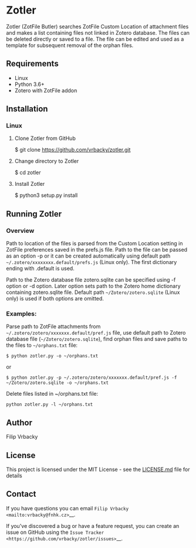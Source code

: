 # Zotler

Zotler (ZotFile Butler) searches ZotFile Custom Location of attachment files and
makes a list containing files not linked in Zotero database. The files can be
deleted directly or saved to a file. The file can be edited and used as a template
for subsequent removal of the orphan files.

## Requirements

* Linux
* Python 3.6+
* Zotero with ZotFile addon

## Installation

### Linux

1. Clone Zotler from GitHub

   $ git clone https://github.com/vrbacky/zotler.git

2. Change directory to Zotler

   $ cd zotler

3. Install Zotler
   
   $ python3 setup.py install


## Running Zotler

### Overview

Path to location of the files is parsed from the Custom Location setting in
ZotFile preferences saved in the prefs.js file. Path to the file can be passed
as an option -p or it can be created automatically using default path
`~/.zotero/xxxxxxxx.default/prefs.js` (Linux only). The first dictionary ending with
.default is used.

Path to the Zotero database file zotero.sqlite can be specified using -f option or
-d option. Later option sets path to the Zotero home dictionary containing
zotero.sqlite file. Default path `~/Zotero/zotero.sqlite` (Linux only) is used
if both options are omitted.

### Examples:

Parse path to ZotFile attachments from `~/.zotero/zotero/xxxxxxx.default/pref.js`
file, use default path to Zotero database file (`~/Zotero/zotero.sqlite`), find
orphan files and save paths to the files to `~/orphans.txt` file:

`$ python zotler.py -o ~/orphans.txt`

or

`$ python zotler.py -p ~/.zotero/zotero/xxxxxxx.default/pref.js
-f ~/Zotero/zotero.sqlite -o ~/orphans.txt`

Delete files listed in ~/orphans.txt file:

`python zotler.py -l ~/orphans.txt`

## Author

Filip Vrbacky

## License

This project is licensed under the MIT License - see the [LICENSE.md](LICENSE.md) file for details

## Contact

If you have questions you can email
`Filip Vrbacky <mailto:vrbacky@fnhk.cz>`__.

If you've discovered a bug or have a feature request, you can create an issue
on GitHub using the
`Issue Tracker <https://github.com/vrbacky/zotler/issues>`__.